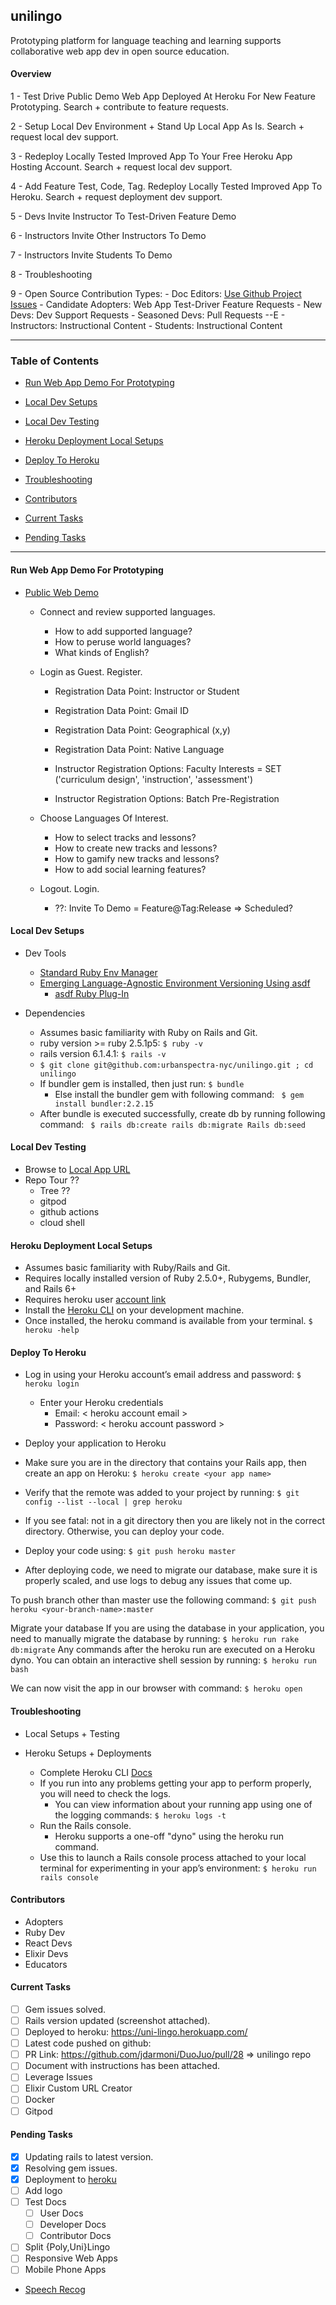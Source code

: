 ## unilingo ![]()

Prototyping platform for language teaching and learning supports collaborative web app dev in open source education.

#### Overview

1 - Test Drive Public Demo Web App Deployed At Heroku For New Feature Prototyping.  Search + contribute to feature requests.

2 - Setup Local Dev Environment + Stand Up Local App As Is.  Search + request local dev support.

3 - Redeploy Locally Tested Improved App To Your Free Heroku App Hosting Account.  Search + request local dev support.

4 - Add Feature Test, Code, Tag. Redeploy Locally Tested Improved App To Heroku.  Search + request deployment dev support.

5 - Devs Invite Instructor To Test-Driven Feature Demo

6 - Instructors Invite Other Instructors To Demo

7 - Instructors Invite Students To Demo

8 - Troubleshooting

9 - Open Source Contribution Types:
    - Doc Editors:  [Use Github Project Issues](https://github.com/urbanspectra-nyc/unilingo/issues)
    - Candidate Adopters:  Web App Test-Driver Feature Requests
    - New Devs:  Dev Support Requests
    - Seasoned Devs:  Pull Requests --E
    - Instructors:  Instructional Content
    - Students:  Instructional Content

---

### Table of Contents
- [Run Web App Demo For Prototyping](#run-web-app-demo-for-prototyping)
- [Local Dev Setups](#local-dev-setups)
- [Local Dev Testing](#local-dev-testing)

- [Heroku Deployment Local Setups](#heroku-deployment-local-setups)
- [Deploy To Heroku](#deploy-to-heroku)

- [Troubleshooting](#troubleshooting)

- [Contributors](#contributors)
- [Current Tasks](#current-tasks)
- [Pending Tasks](#pending-tasks)

---

#### Run Web App Demo For Prototyping

- [Public Web Demo](https://uni-lingo.herokuapp.com/)
  - Connect and review supported languages.
    - How to add supported language?
    - How to peruse world languages?
    - What kinds of English?

  - Login as Guest. Register.
    - Registration Data Point: Instructor or Student
    - Registration Data Point: Gmail ID
    - Registration Data Point: Geographical (x,y)
    - Registration Data Point: Native Language

    - Instructor Registration Options: Faculty Interests = SET ('curriculum design', 'instruction', 'assessment')
    - Instructor Registration Options: Batch Pre-Registration

  - Choose Languages Of Interest.
    - How to select tracks and lessons?
    - How to create new tracks and lessons?
    - How to gamify new tracks and lessons?
    - How to add social learning features?

  - Logout. Login.
    - ??: Invite To Demo = Feature@Tag:Release => Scheduled?

#### Local Dev Setups

- Dev Tools
  - [Standard Ruby Env Manager](https://github.com/rbenv/rbenv)
  - [Emerging Language-Agnostic Environment Versioning Using asdf](https://asdf-vm.com/)
    - [asdf Ruby Plug-In](https://github.com/asdf-vm/asdf-ruby)

- Dependencies
  - Assumes basic familiarity with Ruby on Rails and Git.
  - ruby version >= ruby 2.5.1p5: ``` $ ruby -v ```
  - rails version 6.1.4.1: ``` $ rails -v ```
  - ``` $ git clone git@github.com:urbanspectra-nyc/unilingo.git ; cd unilingo ```
  - If bundler gem is installed, then just run: ``` $ bundle ```
    - Else install the bundler gem with following command: ``` $ gem install bundler:2.2.15```
  - After bundle is executed successfully, create db by running following command: ``` $ rails db:create rails db:migrate Rails db:seed```

#### Local Dev Testing
- Browse to [Local App URL](https://localhost:34456)
- Repo Tour ??
  - Tree ??
  - gitpod
  - github actions
  - cloud shell

#### Heroku Deployment Local Setups
- Assumes basic familiarity with Ruby/Rails and Git.
- Requires locally installed version of Ruby 2.5.0+, Rubygems, Bundler, and Rails 6+
- Requires heroku user [account link](https://signup.heroku.com/devcenter)
- Install the [Heroku CLI](https://devcenter.heroku.com/articles/heroku-cli#download-and-install) on your development machine.
- Once installed, the heroku command is available from your terminal.  ``` $ heroku -help ```

#### Deploy To Heroku
- Log in using your Heroku account’s email address and password:  ```$ heroku login```
  - Enter your Heroku credentials
    - Email: < heroku account email >
    - Password: < heroku account password >

- Deploy your application to Heroku
- Make sure you are in the directory that contains your Rails app, then create an app on Heroku:
```$ heroku create <your app name>```
- Verify that the remote was added to your project by running:
```$ git config --list --local | grep heroku```
- If you see fatal: not in a git directory then you are likely not in the correct directory. Otherwise, you can deploy your code.

- Deploy your code using: ``` $ git push heroku master ```

- After deploying code, we need to migrate our database, make sure it is properly scaled, and use logs to debug any issues that come up.

To push branch other than master use the following command:  ``` $ git push heroku <your-branch-name>:master ```

Migrate your database 
If you are using the database in your application, you need to manually migrate the database by running:
``` $ heroku run rake db:migrate ```
Any commands after the heroku run are executed on a Heroku dyno.
You can obtain an interactive shell session by running: ``` $ heroku run bash ```

We can now visit the app in our browser with command: ``` $ heroku open ```


#### Troubleshooting

- Local Setups + Testing

- Heroku Setups + Deployments
  - Complete Heroku CLI [Docs](https://devcenter.heroku.com/categories/command-line)
  - If you run into any problems getting your app to perform properly, you will need to check the logs.
    - You can view information about your running app using one of the logging commands: ``` $ heroku logs -t ```
  - Run the Rails console.
    - Heroku supports a one-off "dyno" using the heroku run command.
  - Use this to launch a Rails console process attached to your local terminal for experimenting in your app’s environment:
  ``` $ heroku run rails console ```

#### Contributors
- Adopters
- Ruby Dev
- React Devs
- Elixir Devs
- Educators

#### Current Tasks
- [ ] Gem issues solved.
- [ ] Rails version updated (screenshot attached).
- [ ] Deployed to heroku: https://uni-lingo.herokuapp.com/
- [ ] Latest code pushed on github:
- [ ] PR Link: https://github.com/jdarmoni/DuoJuo/pull/28 => unilingo repo
- [ ] Document with instructions has been attached.
- [ ] Leverage Issues
- [ ] Elixir Custom URL Creator
- [ ] Docker
- [ ] Gitpod

#### Pending Tasks
- [x] Updating rails to latest version.
- [x] Resolving gem issues.
- [x] Deployment to [heroku](https://uni-lingo.herokuapp.com/)
- [ ] Add logo
- [ ] Test Docs
  - [ ] User Docs
  - [ ] Developer Docs
  - [ ] Contributor Docs
- [ ] Split {Poly,Uni}Lingo
- [ ] Responsive Web Apps
- [ ] Mobile Phone Apps
- [Speech Recog](https://www.youtube.com/watch?v=-rQ_OmPj300&ab_channel=TensorProgramming)
